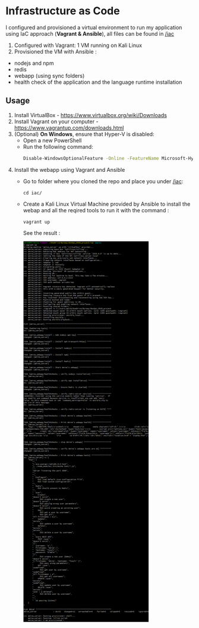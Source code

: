 # Infrastructure as Code 

I configured and provisioned a virtual environment to run my application using IaC approach (**Vagrant & Ansible**), all files can be found in [/iac](/iac)

1. Configured with Vagrant: 1 VM running on Kali Linux 
2. Provisioned the VM with Ansible :
  - nodejs and npm
  - redis
  - webapp (using sync folders)
  - health check of the application and the language runtime installation

## Usage

1. Install VirtualBox - https://www.virtualbox.org/wiki/Downloads
2. Install Vagrant on your computer - https://www.vagrantup.com/downloads.html
3. (Optional) **On Windows**, ensure that Hyper-V is disabled:
   - Open a new PowerShell
   - Run the following command:   
      ```bash
      Disable-WindowsOptionalFeature -Online -FeatureName Microsoft-Hyper-V-All
      ```
4. Install the webapp using Vagrant and Ansible 
    - Go to folder where you cloned the repo and place you under [/iac](/iac):
        ```
        cd iac/
        ```

    - Create a Kali Linux Virtual Machine provided by Ansible to install the webap and all the reqired tools to run it with the command :
        ```
        vagrant up
        ```

        See the result :

        ![Alt text](../img/Vagrant.png?raw=true "IAC result")
        

       
